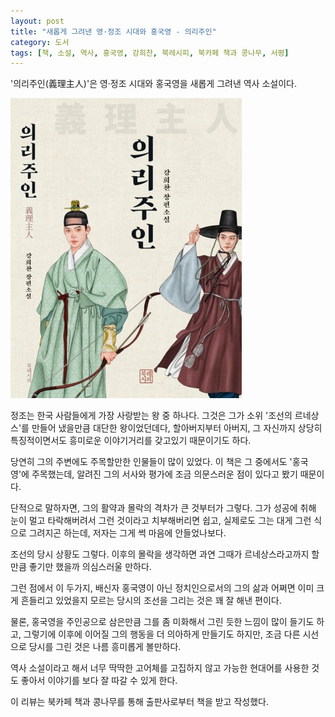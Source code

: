 ```yaml
---
layout: post
title: "새롭게 그려낸 영·정조 시대와 홍국영 - 의리주인"
category: 도서
tags: [책, 소설, 역사, 홍국영, 강희찬, 북레시피, 북카페 책과 콩나무, 서평]
---
```


'의리주인(義理主人)'은
영·정조 시대와 홍국영을 새롭게 그려낸 역사 소설이다.

![표지](/images/book/king-maker-hong-book-h480.jpg)

정조는 한국 사람들에게 가장 사랑받는 왕 중 하나다.
그것은 그가 소위 '조선의 르네상스'를 만들어 냈을만큼 대단한 왕이었던데다,
할아버지부터 아버지, 그 자신까지 상당히 특징적이면서도 흥미로운 이야기거리를 갖고있기 때문이기도 하다.

당연히 그의 주변에도 주목할만한 인물들이 많이 있었다.
이 책은 그 중에서도 '홍국영'에 주목했는데,
알려진 그의 서사와 평가에 조금 의문스러운 점이 있다고 봤기 때문이다.

단적으로 말하자면, 그의 활약과 몰락의 격차가 큰 것부터가 그렇다.
그가 성공에 취해 눈이 멀고 타락해버려서 그런 것이라고 치부해버리면 쉽고,
실제로도 그는 대게 그런 식으로 그려지곤 하는데,
저자는 그게 썩 마음에 안들었나보다.

조선의 당시 상황도 그렇다.
이후의 몰락을 생각하면 과연 그때가 르네상스라고까지 할만큼 좋기만 했을까 의심스러울 만하다.

그런 점에서 이 두가지,
배신자 홍국영이 아닌 정치인으로서의 그의 삶과
어쩌면 이미 크게 흔들리고 있었을지 모르는 당시의 조선을 그리는 것은 꽤 잘 해낸 편이다.

물론, 홍국영을 주인공으로 삼은만큼 그를 좀 미화해서 그린 듯한 느낌이 많이 들기도 하고,
그렇기에 이후에 이어질 그의 행동을 더 의아하게 만들기도 하지만,
조금 다른 시선으로 당시를 그린 것은 나름 흥미롭게 볼만하다.

역사 소설이라고 해서 너무 딱딱한 고어체를 고집하지 않고
가능한 현대어를 사용한 것도 좋아서
이야기를 보다 잘 따갈 수 있게 한다.



<div class="im im-info">
이 리뷰는 북카페 책과 콩나무를 통해 출판사로부터 책을 받고 작성했다.
</div>
